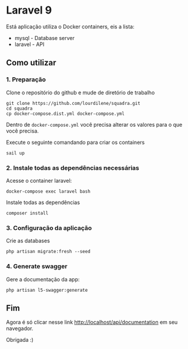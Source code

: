# Laravel 9

Está aplicação utiliza o Docker containers, eis a lista:

* mysql - Database server
* laravel - API

## Como utilizar

### 1. Preparação

Clone o repositório do github e mude de diretório de trabalho

    git clone https://github.com/lourdilene/squadra.git
    cd squadra
    cp docker-compose.dist.yml docker-compose.yml

Dentro de `docker-compose.yml` você precisa alterar os valores para o que você precisa.

Execute o seguinte comandando para criar os containers

    sail up

### 2. Instale todas as dependências necessárias

Acesse o container laravel:

    docker-compose exec laravel bash

Instale todas as dependências

    composer install

### 3. Configuração da aplicação

Crie as databases

    php artisan migrate:fresh --seed

### 4. Generate swagger

Gere a documentação da app:

    php artisan l5-swagger:generate

## Fim

Agora é só clicar nesse link [http://localhost/api/documentation](http://localhost/api/documentation) em seu navegador.

Obrigada :)
